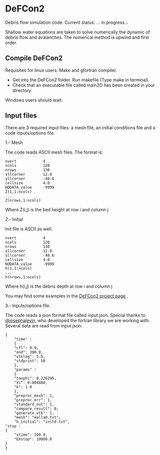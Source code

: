 DeFCon2
=======

Debris flow simulation code. Current status: ... in progress...

Shallow water equations are taken to solve numerically the dynamic of debris flow and avalanches. The numerical method is upwind and first order.


Compile DeFCon2
---------------

Requisites for linux users: Make and gfortran compiler. 

* Get into the DeFCon2 folder. Run makefile (Type make in terminal).
* Check that an executable file called main2D has been created in your directory. 

Windows users should wait. 

Input files
-----------

There are 3 required input files: a mesh file, an initial conditions file and a code inputs/options file.

1.- Mesh

The code reads ASCII mesh files. The format is:

    nvert      	     4
    ncols      	     120
    nrows      	     130
    xllcorner  	     12.0
    yllcorner 	     -48.6
    cellsize	     4.0
    NODATA_value     -9999
    Z(1,1:ncols) 
    ...
    Z(nrows,1:ncols)

Where Z(i,j) is the bed height at row i and column j

2.- Initial

Init file is ASCII as well. 

    nvert      	     4
    ncols      	     120
    nrows      	     130
    xllcorner  	     12.0
    yllcorner 	     -48.6
    cellsize	     4.0
    NODATA_value     -9999
    h(1,1:ncols) 
    ...
    h(nrows,1:ncols)

Where h(i,j) is the debris depth at row i and column j

You may find some examples in the [DeFCon2 project page ](http://guisanchez.github.com/2D-Debris/).

3.- Inputs/options file.

The code reads a json format file called input.json. Special thanks to [@josephalevin](https://github.com/josephalevin/fson), who developed the fortran library we are working with. Several data are read from input.json:

    {
    	"time" : 
    	{
		"cfl": 0.9,
		"end": 300.0,
		"vtklag": 5.0,
		"stdprint": 50
    	},
    	"params" : 
    	{
		"tanphi": 0.226295,
		"Xi": 0.004888,
		"k": 1.0
    	},
    	"preproc_mesh": 1,
    	"preproc_err": 1,
    	"standard_out": 1,
    	"compare_result": 0,
    	"generate_vtk": 1,
    	"mesh": "malla0.txt",
    	"h_initial": "init0.txt",
	"stop :
	{
		"stime": 100.0,
		"Ekstop": 10000.0
	}
    }